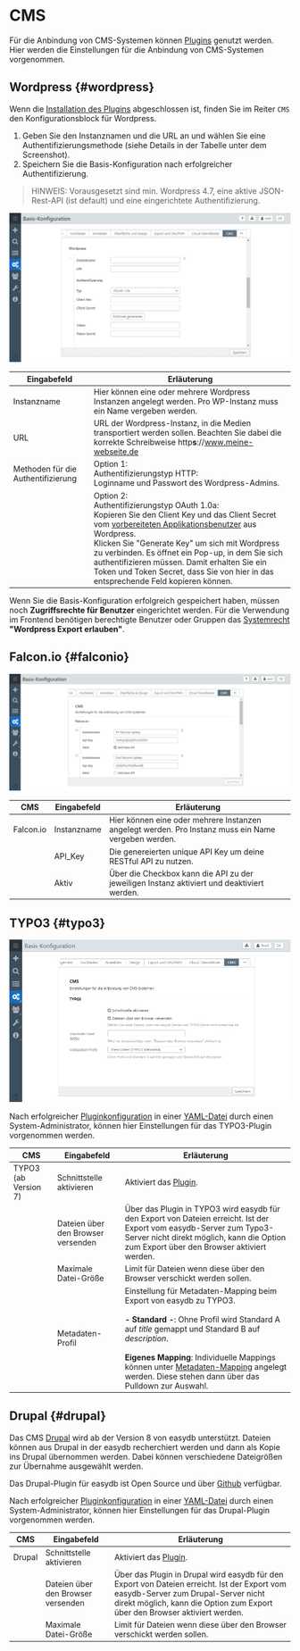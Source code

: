 # CMS

Für die Anbindung von CMS-Systemen können [Plugins](/webfrontend/datamanagement/features/plugins/plugins.html) genutzt werden. Hier werden die Einstellungen für die Anbindung von CMS-Systemen vorgenommen.

## Wordpress {#wordpress}

Wenn die [Installation des Plugins](/sysadmin/plugin/plugin.html#wordpressplugin) abgeschlossen ist, finden Sie im Reiter <code class="tab">CMS</code> den Konfigurationsblock für Wordpress.

1. Geben Sie den Instanznamen und die URL an und wählen Sie eine Authentifizierungsmethode (siehe Details in der Tabelle unter dem Screenshot).
2. Speichern Sie die Basis-Konfiguration nach erfolgreicher Authentifizierung.

> HINWEIS: Vorausgesetzt sind min. Wordpress 4.7, eine aktive JSON-Rest-API (ist default) und eine eingerichtete Authentifizierung. 

![Konfiguration: Wordpress in easydb](bc_wp.jpg)

|Eingabefeld|Erläuterung|
|--|--|
|Instanzname|Hier können eine oder mehrere Wordpress Instanzen angelegt werden. Pro WP-Instanz muss ein Name vergeben werden. |
|URL| URL der Wordpress-Instanz, in die Medien transportiert werden sollen. Beachten Sie dabei die korrekte Schreibweise http**s**://www.meine-webseite.de|
|Methoden für die Authentifizierung|Option 1: <br> Authentifizierungstyp HTTP: <br> Loginname und Passwort des Wordpress-Admins.|
||Option 2: <br> Authentifizierungstyp OAuth 1.0a: <br >Kopieren Sie den Client Key und das Client Secret vom [vorbereiteten Applikationsbenutzer](../../../../sysadmin/plugin/plugin.html?h=benutzer%20f%C3%BCr%20das%20oauth-plugin%20in%20wp%20einrichten.) aus Wordpress. <br > Klicken Sie "Generate Key" um sich mit Wordpress zu verbinden. Es öffnet ein Pop-up, in dem Sie sich authentifizieren müssen. Damit erhalten Sie ein Token und Token Secret, dass Sie von hier in das entsprechende Feld kopieren können.|

Wenn Sie die Basis-Konfiguration erfolgreich gespeichert haben, müssen noch **Zugriffsrechte für Benutzer** eingerichtet werden. Für die Verwendung im Frontend benötigen berechtigte Benutzer oder Gruppen das [Systemrecht](/webfrontend/rightsmanagement/rightsmanagement.html#aclsystem) **"Wordpress Export erlauben"**.

## Falcon.io {#falconio}

![Konfiguration: Falcon.io](falconio.jpg)

|CMS|Eingabefeld|Erläuterung|
|--|--|--|
| Falcon.io | Instanzname | Hier können eine oder mehrere Instanzen angelegt werden. Pro Instanz muss ein Name vergeben werden. |
|| API_Key | Die genereierten unique API Key um deine RESTful API zu nutzen. |
|| Aktiv | Über die Checkbox kann die API zu der jeweiligen Instanz aktiviert und deaktiviert werden. |


## TYPO3 {#typo3}

![Konfiguration: TYPO3-Plugin für easydb](bc_cms_typo3.jpg)

Nach erfolgreicher [Pluginkonfiguration](../../../../sysadmin/konfiguration/plugin/plugin.html) in einer [YAML-Datei](../../../../sysadmin/konfiguration/yaml/yaml.html) durch einen System-Administrator, können hier Einstellungen für das TYPO3-Plugin vorgenommen werden.

|CMS|Eingabefeld|Erläuterung|
|--|--|--|
|TYPO3 (ab Version 7)|Schnittstelle aktivieren|Aktiviert das [Plugin](../../../datamanagement/features/plugins/plugins.html). |
||Dateien über den Browser versenden| Über das Plugin in TYPO3 wird easydb für den Export von Dateien erreicht. Ist der Export vom easydb-Server zum Typo3-Server nicht direkt möglich, kann die Option zum Export über den Browser aktiviert werden.|
||Maximale Datei-Größe| Limit für Dateien wenn diese über den Browser verschickt werden sollen. |
||Metadaten-Profil|Einstellung für Metadaten-Mapping beim Export von easydb zu TYPO3.<br><br>**- Standard -**: Ohne Profil wird Standard A auf *title* gemappt und Standard B auf *description*.<br><br> **Eigenes Mapping**: Individuelle Mappings können unter [Metadaten-Mapping](../../profiles/profiles.html) angelegt werden. Diese stehen dann über das Pulldown zur Auswahl. |

## Drupal {#drupal}

Das CMS [Drupal](https://www.drupal.org/) wird ab der Version 8 von easydb unterstützt. Dateien können aus Drupal in der easydb recherchiert werden und dann als Kopie ins Drupal übernommen werden. Dabei können verschiedene Dateigrößen zur Übernahme ausgewählt werden.

Das Drupal-Plugin für easydb ist Open Source und über [Github](https://github.com/programmfabrik/drupal-easydb-plugin) verfügbar.

Nach erfolgreicher [Pluginkonfiguration](../../../../sysadmin/konfiguration/plugin/plugin.html) in einer [YAML-Datei](../../../../sysadmin/konfiguration/yaml/yaml.html) durch einen System-Administrator, können hier Einstellungen für das Drupal-Plugin vorgenommen werden.

|CMS|Eingabefeld|Erläuterung|
|--|--|--|
|Drupal|Schnittstelle aktivieren|Aktiviert das [Plugin](../../../datamanagement/features/plugins/plugins.html). |
||Dateien über den Browser versenden| Über das Plugin in Drupal wird easydb für den Export von Dateien erreicht. Ist der Export vom easydb-Server zum Drupal-Server nicht direkt möglich, kann die Option zum Export über den Browser aktiviert werden.|
||Maximale Datei-Größe| Limit für Dateien wenn diese über den Browser verschickt werden sollen. |